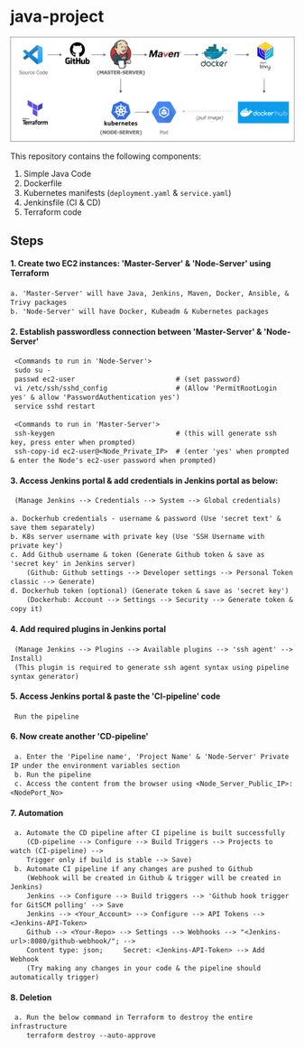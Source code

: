 # java-project

![Tools](https://github.com/gandlapatinithin/java-project/blob/main/Results/arc.png)

This repository contains the following components:

1.  Simple Java Code
2.  Dockerfile
3.  Kubernetes manifests (`deployment.yaml` & `service.yaml`)
4.  Jenkinsfile (CI & CD)
5.  Terraform code

## Steps

#### 1.  Create two EC2 instances: 'Master-Server' & 'Node-Server' using Terraform

    a. 'Master-Server' will have Java, Jenkins, Maven, Docker, Ansible, & Trivy packages
    b. 'Node-Server' will have Docker, Kubeadm & Kubernetes packages

#### 2.  Establish passwordless connection between 'Master-Server' & 'Node-Server'
     <Commands to run in 'Node-Server'>
     sudo su -
     passwd ec2-user                         # (set password)
     vi /etc/ssh/sshd_config                 # (Allow 'PermitRootLogin yes' & allow 'PasswordAuthentication yes')
     service sshd restart

     <Commands to run in 'Master-Server'>
     ssh-keygen                              # (this will generate ssh key, press enter when prompted)
     ssh-copy-id ec2-user@<Node_Private_IP>  # (enter 'yes' when prompted & enter the Node's ec2-user password when prompted)

#### 3.  Access Jenkins portal & add credentials in Jenkins portal as below:
     (Manage Jenkins --> Credentials --> System --> Global credentials)

    a. Dockerhub credentials - username & password (Use 'secret text' & save them separately)
    b. K8s server username with private key (Use 'SSH Username with private key')
    c. Add Github username & token (Generate Github token & save as 'secret key' in Jenkins server)
        (Github: Github settings --> Developer settings --> Personal Token classic --> Generate)
    d. Dockerhub token (optional) (Generate token & save as 'secret key')
        (Dockerhub: Account --> Settings --> Security --> Generate token & copy it)

#### 4.  Add required plugins in Jenkins portal
     (Manage Jenkins --> Plugins --> Available plugins --> 'ssh agent' --> Install)
     (This plugin is required to generate ssh agent syntax using pipeline syntax generator)

#### 5.  Access Jenkins portal & paste the 'CI-pipeline' code
     Run the pipeline

#### 6.  Now create another 'CD-pipeline'
     a. Enter the 'Pipeline name', 'Project Name' & 'Node-Server' Private IP under the environment variables section
     b. Run the pipeline
     c. Access the content from the browser using <Node_Server_Public_IP>:<NodePort_No>

#### 7.  Automation
     a. Automate the CD pipeline after CI pipeline is built successfully
        (CD-pipeline --> Configure --> Build Triggers --> Projects to watch (CI-pipeline) --> 
        Trigger only if build is stable --> Save)
     b. Automate CI pipeline if any changes are pushed to Github
        (Webhook will be created in Github & trigger will be created in Jenkins)
        Jenkins --> Configure --> Build triggers --> 'Github hook trigger for GitSCM polling' --> Save
        Jenkins --> <Your_Account> --> Configure --> API Tokens --> <Jenkins-API-Token>
        Github --> <Your-Repo> --> Settings --> Webhooks --> "<Jenkins-url>:8080/github-webhook/"; -->
        Content type: json;     Secret: <Jenkins-API-Token> --> Add Webhook
        (Try making any changes in your code & the pipeline should automatically trigger)

#### 8.  Deletion
     a. Run the below command in Terraform to destroy the entire infrastructure
        terraform destroy --auto-approve
